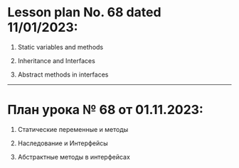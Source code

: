 # Lesson plan No. 68 dated 11/01/2023:

1. Static variables and methods

2. Inheritance and Interfaces

3. Abstract methods in interfaces

_________________________________________________

# План урока № 68 от 01.11.2023:

1. Статические переменные и методы

2. Наследование и Интерфейсы

3. Абстрактные методы в интерфейсах 

